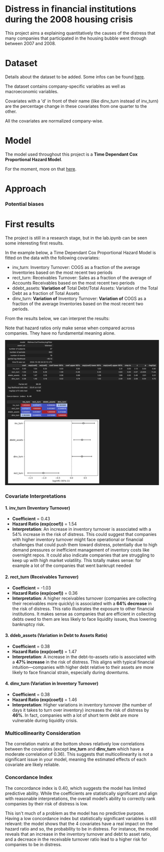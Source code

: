 # Distress in financial institutions during the 2008 housing crisis

This project aims a explaining quantitatively the causes of the distress that many companies that participated in the housing bubble went through between 2007 and 2008.

# Dataset

Details about the dataset to be added.
Some infos can be found [here](https://github.com/Gabriel-dLN/Project/blob/main/data_to_prepare/WRDS_Industry_Financial_Ratio_Manual.pdf).

The dataset contains company-specific variables as well as macroeconomic variables.

Covariates with a 'd' in front of their name (like dinv_turn instead of inv_turn) are the percentage change in these covariates from one quarter to the other.

All the covariates are normalized company-wise.

# Model

The model used throughout this project is a **Time Dependant Cox Proportional Hazard Model**.

For the moment, more on that [here](https://bmcmedresmethodol.biomedcentral.com/articles/10.1186/1471-2288-10-20).

# Approach

### Potential biases

# First results

The project is still in a research stage, but in the lab.ipynb can be seen some interesting first results.

In the example below, a Time Dependant Cox Proportional Hazard Model is fitted on the data with the following covariates:
- inv_turn: Inventory Turnover: COGS as a fraction of the average Inventories based on the most recent two periods
- rect_turn: Receivables Turnover: Sales as a fraction of the average of Accounts Receivables based on the most recent two periods
- ddebt_assets: **Variation of** Total Debt/Total Assets: Variation of the Total Debt as a fraction of Total Assets
- dinv_turn: **Variation of** Inventory Turnover: **Variation of** COGS as a fraction of the average Inventories based on the most recent two periods.


From the results below, we can interpret the results:

Note that hazard ratios only make sense when compared across companies. They have no fundamental meaning alone.



![illustration](results/example_res.png "Illustration")

### Covariate Interpretations

#### 1. **inv_turn (Inventory Turnover)**
   - **Coefficient** = 0.43
   - **Hazard Ratio (exp(coef))** = 1.54
   - **Interpretation**: An increase in inventory turnover is associated with a 54% increase in the risk of distress. This could suggest that companies with higher inventory turnover might face operational or financial challenges that could push them toward distress, potentially due to high demand pressures or inefficient management of inventory costs like overnight repos. It could also indicate companies that are struggling to keep up with high market volatility. This totally makes sense: for example a lot of the companies that went bankrupt needed 

#### 2. **rect_turn (Receivables Turnover)**
   - **Coefficient** = -1.03
   - **Hazard Ratio (exp(coef))** = 0.36
   - **Interpretation**: A higher receivables turnover (companies are collecting their receivables more quickly) is associated with a **64% decrease** in the risk of distress. This ratio illustrates the exposure to other financial institutions. It makes sense as companies that are efficient in collecting debts owed to them are less likely to face liquidity issues, thus lowering bankruptcy risk.

#### 3. **ddeb_assets (Variation in Debt to Assets Ratio)**
   - **Coefficient** = 0.38
   - **Hazard Ratio (exp(coef))** = 1.47
   - **Interpretation**: A increase in the debt-to-assets ratio is associated with a **47% increase** in the risk of distress. This aligns with typical financial intuition—companies with higher debt relative to their assets are more likely to face financial strain, especially during downturns.

#### 4. **dinv_turn (Variation in Inventory Turnover)**
   - **Coefficient** = 0.38
   - **Hazard Ratio (exp(coef))** = 1.46
   - **Interpretation**: Higher variations in inventory turnover (the number of days it takes to turn over inventory) increases the risk of distress by **46%**. In fact, companies with a lot of short term debt are more vulnerable during liquidity crisis.

### Multicollinearity Consideration
The correlation matrix at the bottom shows relatively low correlations between the covariates (except **inv_turn** and **dinv_turn** which have a moderate correlation of 0.36). This suggests that multicollinearity is not a significant issue in your model, meaning the estimated effects of each covariate are likely reliable.

### Concordance Index
The concordance index is 0.40, which suggests the model has limited predictive ability. While the coefficients are statistically significant and align with reasonable interpretations, the overall model’s ability to correctly rank companies by their risk of distress is low.

This isn't much of a problem as the model has no predictive purpose. Having a low concordance index but statistically significant variables is still relevant: the model shows that the 4 covariates have a real impact on the hazard ratio and so, the probability to be in distress. For instance, the model reveals that an increase in the inventory turnover and debt to asset ratio, and a decreace in the receivable turnover ratio lead to a higher risk for companies to be in distress.

